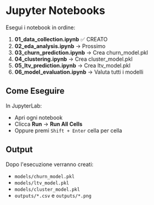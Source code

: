# Jupyter Notebooks

Esegui i notebook in ordine:

1. **01_data_collection.ipynb** ✅ CREATO
2. **02_eda_analysis.ipynb** → Prossimo
3. **03_churn_prediction.ipynb** → Crea churn_model.pkl  
4. **04_clustering.ipynb** → Crea cluster_model.pkl
5. **05_ltv_prediction.ipynb** → Crea ltv_model.pkl
6. **06_model_evaluation.ipynb** → Valuta tutti i modelli

## Come Eseguire

In JupyterLab:
- Apri ogni notebook
- Clicca **Run** → **Run All Cells**
- Oppure premi `Shift + Enter` cella per cella

## Output

Dopo l'esecuzione verranno creati:
- `models/churn_model.pkl`
- `models/ltv_model.pkl`
- `models/cluster_model.pkl`
- `outputs/*.csv` e `outputs/*.png`

